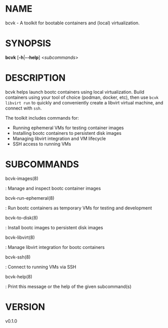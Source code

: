 # NAME

bcvk - A toolkit for bootable containers and (local) virtualization.

# SYNOPSIS

**bcvk** \[**-h**\|**\--help**\] \<*subcommands*\>

# DESCRIPTION

bcvk helps launch bootc containers using local virtualization.
Build containers using your tool of choice (podman, docker, etc),
then use `bcvk libvirt run` to quickly and conveniently create
a libvirt virtual machine, and connect with `ssh`.

The toolkit includes commands for:

- Running ephemeral VMs for testing container images
- Installing bootc containers to persistent disk images
- Managing libvirt integration and VM lifecycle
- SSH access to running VMs

<!-- BEGIN GENERATED OPTIONS -->
<!-- END GENERATED OPTIONS -->

# SUBCOMMANDS

bcvk-images(8)

:   Manage and inspect bootc container images

bcvk-run-ephemeral(8)

:   Run bootc containers as temporary VMs for testing and development

bcvk-to-disk(8)

:   Install bootc images to persistent disk images

bcvk-libvirt(8)

:   Manage libvirt integration for bootc containers

bcvk-ssh(8)

:   Connect to running VMs via SSH

bcvk-help(8)

:   Print this message or the help of the given subcommand(s)

# VERSION

v0.1.0
